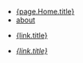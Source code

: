 <nav>
  <ul>
    <li><a href="{page.Home.url}">{page.Home.title}</a></li>
    <li><a href="/about">about</a></li>
  </ul>
</nav>



<nav>
  <ul>
    <li each="link in [page.Home, page.About, page.Videos]"><a href="{link.url}">{link.title}</a></li>
  </ul>
</nav>



<var name="links" value="[page.Home, page.About, page.Videos]"/>
<nav>
  <ul>
    <li each="link in links"><a href="{link.url}">{link.title}</a></li>
  </ul>
</nav>




<style scoped></stye>

<link rel="stylesheet" href="styles.css" scoped head>

<link rel="stylesheet" href="styles.css" scoped head embed>

<link rel="stylesheet" href="styles.css" scoped inline>

<script type="text/javascript" eof>
  console.log('hi');
</script>

<script type="text/javascript" src="filename.js" ></script>





change template to site or project


might need to readd safe eval to add scope to parse html for [page.Home, page.About, page.Videos]


loadTemplate


TODO @ like vuejs

add  checksum https://www.online-tech-tips.com/cool-websites/what-is-checksum/
to determin if needs to be updated on github pages or s3

if statement

option to load from dir or db



folder structure:
templates
components
components/nav/index.html

components/home/index.html
components/home/home.scss
components/home/home.js

components/blogs/index.html
components/blogs/blogs.scss
components/blogs/blogs.js

components/blog/index.html
components/blog/blog.scss
components/blog/blog.js


data
data/home
  {
    params: {
      meta: {
        title: 'Home',
        description: 'Welcome'
      },
      header: 'Welcome to',
      videos: [{
        title: 'Hello',
        date: '',
        url: ''
      }]
    },
    component: 'home',
    url: '/',
    name: 'Home',
    title: 'home'
  }




projects
poopy-di-scoop
poopy-di-scoop-cli
poopy-di-scoop-app


poopy-di-scoop-api
# where you can do search, forms, subscribe, signin, purchase items



layout




change all assertions to use chai instead of mocha



figure out how to use who lib in an actual project....



use sass to namespace scss files
import sass from 'node-sass';

example:
var result = sass.renderSync({
  data: '.test { .me { color: #ff0000; } }'
});





